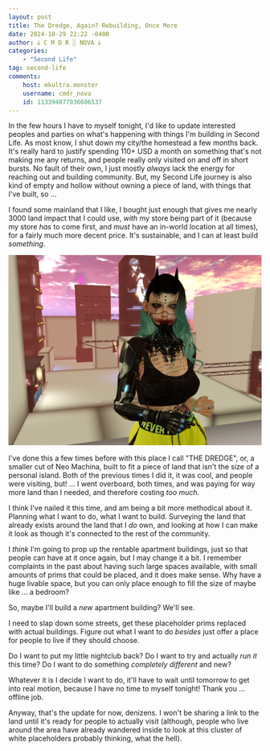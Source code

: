 ```yaml
---
layout: post
title: The Dredge, Again? Rebuilding, Once More
date: 2024-10-29 22:22 -0400
author: 𐕣 C M D R ░ NOVA 𐕣
categories:
    - "Second Life"
tag: second-life
comments:
    host: mkultra.monster
    username: cmdr_nova
    id: 113394077036686537
---
```

In the few hours I have to myself tonight, I'd like to update interested peoples and parties on what's happening with things I'm building in Second Life. As most know, I shut down my city/the homestead a few months back. It's really hard to justify spending 110+ USD a month on something that's not making me any returns, and people really only visited on and off in short bursts. No fault of their own, I just mostly *always* lack the energy for reaching out and building community. But, my Second Life journey is also kind of empty and hollow without owning a piece of land, with things that I've built, so ...

I found some mainland that I like, I bought just enough that gives me nearly 3000 land impact that I could use, *with* my store being part of it (because my store *has* to come first, and *must* have an in-world location at all times), for a fairly much more decent price. It's sustainable, and I can at least build *something*.

<img src="/img/posts/dredge/the_dredge.png">

I've done this a few times before with this place I call "THE DREDGE", or, a smaller cut of Neo Machina, built to fit a piece of land that isn't the size of a personal island. Both of the previous times I did it, it was cool, and people were visiting, but! ... I went overboard, both times, and was paying for way more land than I needed, and therefore costing *too much*.

I think I've nailed it this time, and am being a bit more methodical about it. Planning what I want to do, what I want to build. Surveying the land that already exists around the land that I *do* own, and looking at how I can make it look as though it's connected to the rest of the community.

I *think* I'm going to prop up the rentable apartment buildings, just so that people can have at it once again, but I may change it a bit. I remember complaints in the past about having such large spaces available, with small amounts of prims that could be placed, and it does make sense. Why have a huge livable space, but you can only place enough to fill the size of maybe like ... a bedroom?

So, maybe I'll build a *new* apartment building? We'll see.

I need to slap down some streets, get these placeholder prims replaced with actual buildings. Figure out what I want to do *besides* just offer a place for people to live if they should choose. 

Do I want to put my little nightclub back? Do I want to try and actually *run it* this time? Do I want to do something *completely different* and new?

Whatever it is I decide I want to do, it'll have to wait until tomorrow to get into real motion, because I have no time to myself tonight! Thank you ... offline job.

Anyway, that's the update for now, denizens. I won't be sharing a link to the land until it's ready for people to actually visit (although, people who live around the area have already wandered inside to look at this cluster of white placeholders probably thinking, what the hell).